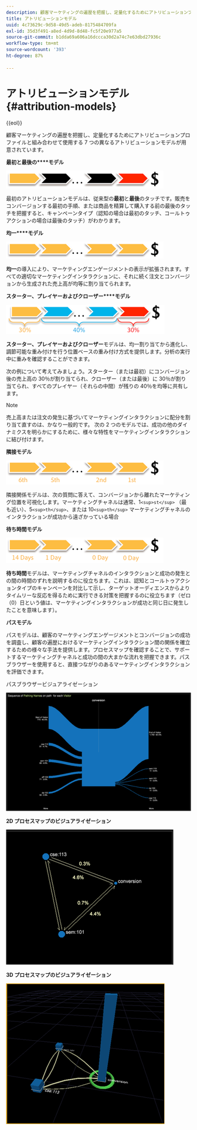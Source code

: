 ```yaml
---
description: 顧客マーケティングの遍歴を把握し、定量化するためにアトリビューションプロファイルと組み合わせて使用する 7 つの異なるアトリビューションモデルが用意されています。
title: アトリビューションモデル
uuid: 4c73629c-9d58-49d5-adeb-8175484709fa
exl-id: 35d3f491-a8ed-4d9d-8d48-fc5f20e977a5
source-git-commit: b1dda69a606a16dccca30d2a74c7e63dbd27936c
workflow-type: tm+mt
source-wordcount: '393'
ht-degree: 87%

---
```


# アトリビューションモデル{#attribution-models}

{{eol}}

顧客マーケティングの遍歴を把握し、定量化するためにアトリビューションプロファイルと組み合わせて使用する 7 つの異なるアトリビューションモデルが用意されています。

**最初と最後の****モデル**

![](assets/attrib_model_first_last.png)

最初のアトリビューションモデルは、従来型の&#x200B;**最初**&#x200B;と&#x200B;**最後**&#x200B;のタッチです。販売をコンバージョンする最初の手順、または商品を精算して購入する前の最後のタッチを把握すると、キャンペーンタイプ（認知の場合は最初のタッチ、コールトゥアクションの場合は最後のタッチ）がわかります。

**均一****モデル**

![](assets/attrib_model_even.png)

**均一**&#x200B;の導入により、マーケティングエンゲージメントの表示が拡張されます。すべての適切なマーケティングインタラクションに、それに続く注文とコンバージョンから生成された売上高が均等に割り当てられます。

**スターター、プレイヤーおよびクローザー****モデル**

![](assets/attrib_model_position.png)

**スターター、プレイヤーおよびクローザー**&#x200B;モデルは、均一割り当てから進化し、調節可能な重み付けを行う位置ベースの重み付け方式を提供します。分析の実行中に重みを確認することができます。

次の例について考えてみましょう。スターター（または最初）にコンバージョン後の売上高の 30％が割り当てられ、クローザー（または最後）に 30％が割り当てられ、すべてのプレイヤー（それらの中間）が残りの 40％を均等に共有します。

>[!NOTE]
>
>売上高または注文の発生に基づいてマーケティングインタラクションに配分を割り当て直すのは、かなり一般的です。 次の 2 つのモデルでは、成功の他のダイナミクスを明らかにするために、様々な特性をマーケティングインタラクションに結び付けます。

**隣接モデル**

![](assets/attrib_model_adjacency.png)

隣接関係モデルは、次の質問に答えて、コンバージョンから離れたマーケティング位置を可視化します。マーケティングチャネルは通常、1`<sup>st</sup>` （最も近い）、5`<sup>th</sup>`、または 10`<sup>th</sup>` マーケティングチャネルのインタラクションが成功から遠ざかっている場合

**待ち時間モデル**

![](assets/attrib_model_latency.png)

**待ち時間**&#x200B;モデルは、マーケティングチャネルのインタラクションと成功の発生との間の時間のずれを説明するのに役立ちます。これは、認知とコールトゥアクションタイプのキャンペーンを対比して示し、ターゲットオーディエンスからよりタイムリーな反応を得るために実行できる対策を把握するのに役立ちます（ゼロ（0）日という値は、マーケティングインタラクションが成功と同じ日に発生したことを意味します）。

**パスモデル**

パスモデルは、顧客のマーケティングエンゲージメントとコンバージョンの成功を調査し、顧客の遍歴におけるマーケティングインタラクション間の関係を確立するための様々な手法を提供します。プロセスマップを確認することで、サポートするマーケティングチャネルと成功の間の大まかな流れを把握できます。パスブラウザーを使用すると、直接つながりのあるマーケティングインタラクションを評価できます。

パスブラウザービジュアライゼーション

![](assets/attrib_model_path_browser.png)

**2D プロセスマップのビジュアライゼーション**

![](assets/attrib_model_2Dprocess_map.png)

**3D プロセスマップのビジュアライゼーション**

![](assets/attrib_model_3Dprocess_map.png)
